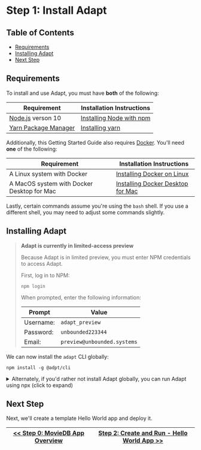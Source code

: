 # Step 1: Install Adapt

<!-- START doctoc generated TOC please keep comment here to allow auto update -->
<!-- DON'T EDIT THIS SECTION, INSTEAD RE-RUN doctoc TO UPDATE -->
## Table of Contents

- [Requirements](#requirements)
- [Installing Adapt](#installing-adapt)
- [Next Step](#next-step)

<!-- END doctoc generated TOC please keep comment here to allow auto update -->

## Requirements

To install and use Adapt, you must have **both** of the following:

| Requirement | Installation Instructions |
| --- | --- |
| [Node.js](https://nodejs.org) verson 10 | [Installing Node with npm](../user/install/requirements.md#nodejs-10-with-npm) |
| [Yarn Package Manager](https://yarnpkg.com) | [Installing yarn](../user/install/requirements.md#yarn) |

Additionally, this Getting Started Guide also requires [Docker](https://docker.com).
You'll need **one** of the following:

| Requirement | Installation Instructions |
| --- | --- |
| A Linux system with Docker | [Installing Docker on Linux](https://docs.docker.com/install/) |
| A MacOS system with Docker Desktop for Mac | [Installing Docker Desktop for Mac](https://docs.docker.com/docker-for-mac/) |

Lastly, certain commands assume you're using the `bash` shell.
If you use a different shell, you may need to adjust some commands slightly.

## Installing Adapt

> **Adapt is currently in limited-access preview**
>
> Because Adapt is in limited preview, you must enter NPM credentials to access Adapt.
>
> First, log in to NPM:
> ```
> npm login
> ```
>
> When prompted, enter the following information:
> 
> | Prompt | Value |
> | --- | --- |
> | Username: | `adapt_preview` |
> | Password: | `unbounded223344` |
> | Email: | `preview@unbounded.systems` |
> 

We can now install the `adapt` CLI globally:
<!-- doctest command -->
```
npm install -g @adpt/cli
```

<details>
<summary>Alternately, if you'd rather not install Adapt globally, you can run Adapt using npx (click to expand)</summary>

As an alternative to installing `adapt` globally, you can use `npx` instead.
To use Adapt via `npx`, any time you see an `adapt` CLI command in this guide, simply substitute `npx @adpt/cli` instead of `adapt`.
For example, if this guide asks you to run this command:
```
adapt new blank
```
You would instead type:
```
npx @adpt/cli new blank
```

The rest of this guide will assume you have installed `adapt` globally using `npm install -g`.
</details>

## Next Step

Next, we'll create a template Hello World app and deploy it.

| [<< Step 0: MovieDB App Overview](./00_overview.md) | [Step 2: Create and Run - Hello World App >>](./02_run.md) |
| --- | --- |
